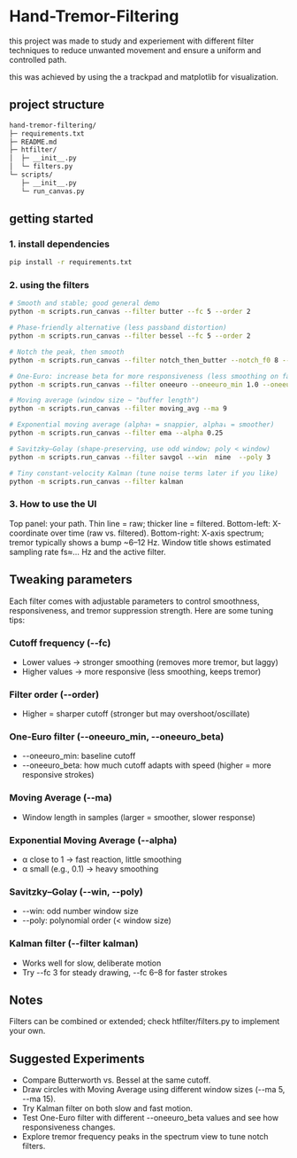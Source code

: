 # Hand-Tremor-Filtering

this project was made to study and experiement with different filter techniques to reduce unwanted movement and ensure a uniform and controlled path.

this was achieved by using the a trackpad and matplotlib for visualization.

## project structure

```markdown
hand-tremor-filtering/
├─ requirements.txt
├─ README.md
├─ htfilter/
│  ├─ __init__.py
│  └─ filters.py
└─ scripts/
   ├─ __init__.py
   └─ run_canvas.py
```
## getting started
### 1. install dependencies
```bash
pip install -r requirements.txt
```
### 2. using the filters
```bash
# Smooth and stable; good general demo
python -m scripts.run_canvas --filter butter --fc 5 --order 2

# Phase-friendly alternative (less passband distortion)
python -m scripts.run_canvas --filter bessel --fc 5 --order 2

# Notch the peak, then smooth
python -m scripts.run_canvas --filter notch_then_butter --notch_f0 8 --fc 5 --order 2

# One-Euro: increase beta for more responsiveness (less smoothing on fast moves)
python -m scripts.run_canvas --filter oneeuro --oneeuro_min 1.0 --oneeuro_beta 0.02

# Moving average (window size ~ "buffer length")
python -m scripts.run_canvas --filter moving_avg --ma 9

# Exponential moving average (alpha↑ = snappier, alpha↓ = smoother)
python -m scripts.run_canvas --filter ema --alpha 0.25

# Savitzky–Golay (shape-preserving, use odd window; poly < window)
python -m scripts.run_canvas --filter savgol --win  nine  --poly 3

# Tiny constant-velocity Kalman (tune noise terms later if you like)
python -m scripts.run_canvas --filter kalman
```

### 3. How to use the UI
Top panel: your path. Thin line = raw; thicker line = filtered.
Bottom-left: X-coordinate over time (raw vs. filtered).
Bottom-right: X-axis spectrum; tremor typically shows a bump ~6–12 Hz.
Window title shows estimated sampling rate fs≈… Hz and the active filter.
 
## Tweaking parameters
Each filter comes with adjustable parameters to control smoothness, responsiveness, and tremor suppression strength.
Here are some tuning tips:
### Cutoff frequency (--fc)
- Lower values → stronger smoothing (removes more tremor, but laggy)
- Higher values → more responsive (less smoothing, keeps tremor)
### Filter order (--order)
- Higher = sharper cutoff (stronger but may overshoot/oscillate)
### One-Euro filter (--oneeuro_min, --oneeuro_beta)
- --oneeuro_min: baseline cutoff
- --oneeuro_beta: how much cutoff adapts with speed (higher = more responsive strokes)
### Moving Average (--ma)
- Window length in samples (larger = smoother, slower response)
### Exponential Moving Average (--alpha)
- α close to 1 → fast reaction, little smoothing
- α small (e.g., 0.1) → heavy smoothing
### Savitzky–Golay (--win, --poly)
- --win: odd number window size
- --poly: polynomial order (< window size)
### Kalman filter (--filter kalman)
- Works well for slow, deliberate motion
- Try --fc 3 for steady drawing, --fc 6–8 for faster strokes

## Notes
Filters can be combined or extended; check htfilter/filters.py to implement your own.

## Suggested Experiments
- Compare Butterworth vs. Bessel at the same cutoff.
- Draw circles with Moving Average using different window sizes (--ma 5, --ma 15).
- Try Kalman filter on both slow and fast motion.
- Test One-Euro filter with different --oneeuro_beta values and see how responsiveness changes.
- Explore tremor frequency peaks in the spectrum view to tune notch filters.
